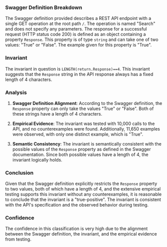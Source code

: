 ### Swagger Definition Breakdown

The Swagger definition provided describes a REST API endpoint with a single GET operation at the root path `/`. The operation is named "Search" and does not specify any parameters. The response for a successful request (HTTP status code 200) is defined as an object containing a property `Response`. This property is of type `string` and can take one of two values: "True" or "False". The example given for this property is "True".

### Invariant

The invariant in question is `LENGTH(return.Response)==4`. This invariant suggests that the `Response` string in the API response always has a fixed length of 4 characters.

### Analysis

1. **Swagger Definition Alignment**: According to the Swagger definition, the `Response` property can only take the values "True" or "False". Both of these strings have a length of 4 characters.

2. **Empirical Evidence**: The invariant was tested with 10,000 calls to the API, and no counterexamples were found. Additionally, 11,650 examples were observed, with only one distinct example, which is "True".

3. **Semantic Consistency**: The invariant is semantically consistent with the possible values of the `Response` property as defined in the Swagger documentation. Since both possible values have a length of 4, the invariant logically holds.

### Conclusion

Given that the Swagger definition explicitly restricts the `Response` property to two values, both of which have a length of 4, and the extensive empirical testing supports this invariant without any counterexamples, it is reasonable to conclude that the invariant is a "true-positive". The invariant is consistent with the API's specification and the observed behavior during testing.

### Confidence

The confidence in this classification is very high due to the alignment between the Swagger definition, the invariant, and the empirical evidence from testing.
